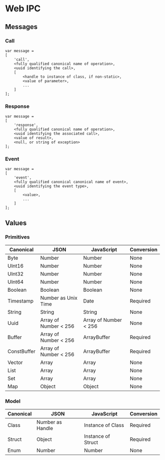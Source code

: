 # Web IPC

## Messages

### Call

```
var message =
[
	'call',
	<fully qualified canonical name of operation>,
	<uuid identifying the call>,
	[
		<handle to instance of class, if non-static>,
		<value of parameter>,
		...
	]
];
```

### Response

```
var message =
[
	'response',
	<fully qualified canonical name of operation>,
	<uuid identifying the associated call>,
	<value of result>,
	<null, or string of exception>
];
```

### Event

```
var message =
[
	'event',
	<fully qualified canonical canonical name of event>,
	<uuid identifying the event type>,
	[
		<value>,
		...
	]
];
```

## Values

### Primitives

| Canonical   | JSON                  | JavaScript            | Conversion |
|-------------|-----------------------|-----------------------|------------|
| Byte        | Number                | Number                | None       |
| UInt16      | Number                | Number                | None       |
| UInt32      | Number                | Number                | None       |
| UInt64      | Number                | Number                | None       |
| Boolean     | Boolean               | Boolean               | None       |
| Timestamp   | Number as Unix Time   | Date                  | Required   |
| String      | String                | String                | None       |
| Uuid        | Array of Number < 256 | Array of Number < 256 | None       |
| Buffer      | Array of Number < 256 | ArrayBuffer           | Required   |
| ConstBuffer | Array of Number < 256 | ArrayBuffer           | Required   |
| Vector      | Array                 | Array                 | None       |
| List        | Array                 | Array                 | None       |
| Set         | Array                 | Array                 | None       |
| Map         | Object                | Object                | None       |

### Model

| Canonical   | JSON                  | JavaScript            | Conversion |
|-------------|-----------------------|-----------------------|------------|
| Class       | Number as Handle      | Instance of Class     | Required   |
| Struct      | Object                | Instance of Struct    | Required   |
| Enum        | Number                | Number                | None       |
